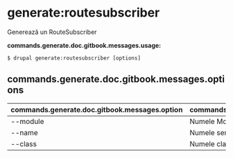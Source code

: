 # generate:routesubscriber
Generează un RouteSubscriber

**commands.generate.doc.gitbook.messages.usage:**
```
$ drupal generate:routesubscriber [options]
```

## commands.generate.doc.gitbook.messages.options
commands.generate.doc.gitbook.messages.option | commands.generate.doc.gitbook.messages.details
-------|-------------
--module | Numele Modulului.
--name | Numele serviciului
--class | Numele clasei
